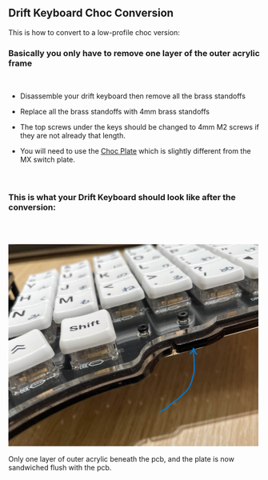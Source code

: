 ## Drift Keyboard Choc Conversion
This is how to convert to a low-profile choc version:  

### Basically you only have to remove one layer of the outer acrylic frame  
<br/>

 - Disassemble your drift keyboard then remove all the brass standoffs  
 
 - Replace all the brass standoffs with 4mm brass standoffs  
 
 - The top screws under the keys should be changed to 4mm M2 screws if they are not already that length.  
 
 - You will need to use the [Choc Plate](https://github.com/Timception/3d-printables/tree/main/v3/plates/low-profile) which is slightly different from the MX switch plate.  
 <br/><br/>  
 
### This is what your Drift Keyboard should look like after the conversion:  
<br/><br/>  

<img src="choc-conversion.jpg" width="500">  

Only one layer of outer acrylic beneath the pcb, and the plate is now sandwiched flush with the pcb.